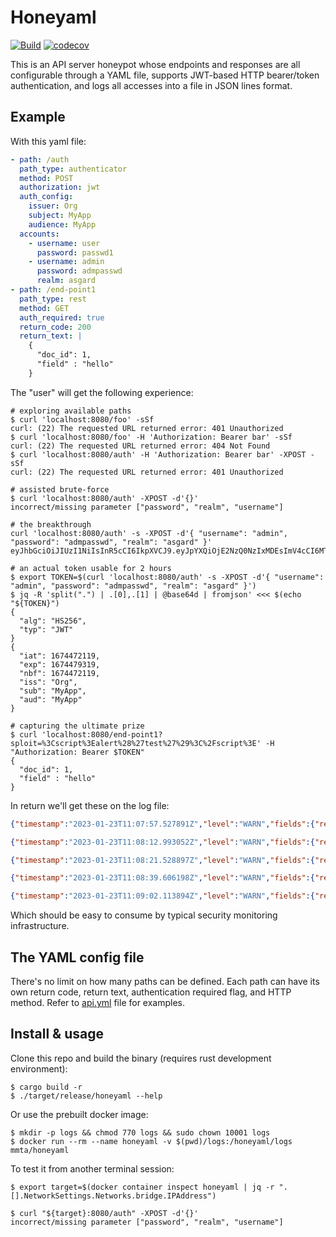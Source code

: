 # Honeyaml
[![Build](https://github.com/mmta/honeyaml/actions/workflows/publish.yml/badge.svg)](https://github.com/mmta/honeyaml/actions/workflows/publish.yml)
[![codecov](https://codecov.io/gh/mmta/honeyaml/branch/master/graph/badge.svg?token=S52D13O3PD)](https://codecov.io/gh/mmta/honeyaml)

This is an API server honeypot whose endpoints and responses are all configurable through a YAML file, supports JWT-based HTTP bearer/token authentication, and logs all accesses into a file in JSON lines format.

## Example

With this yaml file:

```yaml
- path: /auth
  path_type: authenticator
  method: POST
  authorization: jwt
  auth_config:
    issuer: Org
    subject: MyApp
    audience: MyApp
  accounts:
    - username: user
      password: passwd1
    - username: admin
      password: admpasswd
      realm: asgard
- path: /end-point1
  path_type: rest
  method: GET
  auth_required: true
  return_code: 200
  return_text: |
    {
      "doc_id": 1,
      "field" : "hello"
    }
```
The "user" will get the following experience:
```shell
# exploring available paths
$ curl 'localhost:8080/foo' -sSf
curl: (22) The requested URL returned error: 401 Unauthorized
$ curl 'localhost:8080/foo' -H 'Authorization: Bearer bar' -sSf
curl: (22) The requested URL returned error: 404 Not Found
$ curl 'localhost:8080/auth' -H 'Authorization: Bearer bar' -XPOST -sSf 
curl: (22) The requested URL returned error: 401 Unauthorized

# assisted brute-force
$ curl 'localhost:8080/auth' -XPOST -d'{}'
incorrect/missing parameter ["password", "realm", "username"]

# the breakthrough
curl 'localhost:8080/auth' -s -XPOST -d'{ "username": "admin", "password": "admpasswd", "realm": "asgard" }'
eyJhbGciOiJIUzI1NiIsInR5cCI6IkpXVCJ9.eyJpYXQiOjE2NzQ0NzIxMDEsImV4cCI6MTY3NDQ3OTMwMSwibmJmIjoxNjc0NDcyMTAxLCJpc3MiOiJPcmciLCJzdWIiOiJNeUFwcCIsImF1ZCI6Ik15QXBwIn0.YcQbrRlIgMhZXhz_W9PgiA9pg2mslEGDDObdQtJsevI

# an actual token usable for 2 hours
$ export TOKEN=$(curl 'localhost:8080/auth' -s -XPOST -d'{ "username": "admin", "password": "admpasswd", "realm": "asgard" }')
$ jq -R 'split(".") | .[0],.[1] | @base64d | fromjson' <<< $(echo "${TOKEN}")
{
  "alg": "HS256",
  "typ": "JWT"
}
{
  "iat": 1674472119,
  "exp": 1674479319,
  "nbf": 1674472119,
  "iss": "Org",
  "sub": "MyApp",
  "aud": "MyApp"
}

# capturing the ultimate prize
$ curl 'localhost:8080/end-point1?sploit=%3Cscript%3Ealert%28%27test%27%29%3C%2Fscript%3E' -H "Authorization: Bearer $TOKEN"
{
  "doc_id": 1,
  "field" : "hello"
}

```
In return we'll get these on the log file:

```json lines
{"timestamp":"2023-01-23T11:07:57.527891Z","level":"WARN","fields":{"remote_ip":"127.0.0.1","path":"/foo","method":"GET","query_string":"","body":"","status_code":404,"headers":"host=localhost:8080,user-agent=curl/7.68.0,accept=*/*,authorization=Bearer bar,"},"target":"honeyaml::access-log"}

{"timestamp":"2023-01-23T11:08:12.993052Z","level":"WARN","fields":{"remote_ip":"127.0.0.1","path":"/auth","method":"POST","query_string":"","body":"{}","status_code":401,"headers":"content-type=application/x-www-form-urlencoded,accept=*/*,host=localhost:8080,user-agent=curl/7.68.0,content-length=2,"},"target":"honeyaml::access-log"}

{"timestamp":"2023-01-23T11:08:21.528897Z","level":"WARN","fields":{"remote_ip":"127.0.0.1","path":"/auth","method":"POST","query_string":"","body":"{ \"username\": \"admin\", \"password\": \"admpasswd\", \"realm\": \"asgard\" }","status_code":200,"headers":"content-length=67,host=localhost:8080,user-agent=curl/7.68.0,content-type=application/x-www-form-urlencoded,accept=*/*,"},"target":"honeyaml::access-log"}

{"timestamp":"2023-01-23T11:08:39.606198Z","level":"WARN","fields":{"remote_ip":"127.0.0.1","path":"/auth","method":"POST","query_string":"","body":"{ \"username\": \"admin\", \"password\": \"admpasswd\", \"realm\": \"asgard\" }","status_code":200,"headers":"host=localhost:8080,content-length=67,user-agent=curl/7.68.0,accept=*/*,content-type=application/x-www-form-urlencoded,"},"target":"honeyaml::access-log"}

{"timestamp":"2023-01-23T11:09:02.113894Z","level":"WARN","fields":{"remote_ip":"127.0.0.1","path":"/end-point1","method":"GET","query_string":"sploit=%3Cscript%3Ealert%28%27test%27%29%3C%2Fscript%3E","body":"","status_code":200,"headers":"user-agent=curl/7.68.0,host=localhost:8080,accept=*/*,authorization=Bearer eyJhbGciOiJIUzI1NiIsInR5cCI6IkpXVCJ9.eyJpYXQiOjE2NzQ0NzIxMTksImV4cCI6MTY3NDQ3OTMxOSwibmJmIjoxNjc0NDcyMTE5LCJpc3MiOiJPcmciLCJzdWIiOiJNeUFwcCIsImF1ZCI6Ik15QXBwIn0.tYMgW-Kvvlf7M0M_T0OYtuW12YmLP7cHHLgVrctrPqA,"},"target":"honeyaml::access-log"}

```
Which should be easy to consume by typical security monitoring infrastructure.

## The YAML config file

There's no limit on how many paths can be defined. Each path can have its own return code, return text, authentication required flag, and HTTP method. Refer to [api.yml](./api.yml) file for examples.

## Install & usage

Clone this repo and build the binary (requires rust development environment):

```shell
$ cargo build -r
$ ./target/release/honeyaml --help

```
Or use the prebuilt docker image:

```shell
$ mkdir -p logs && chmod 770 logs && sudo chown 10001 logs
$ docker run --rm --name honeyaml -v $(pwd)/logs:/honeyaml/logs mmta/honeyaml
```
To test it from another terminal session:
```shell
$ export target=$(docker container inspect honeyaml | jq -r ".[].NetworkSettings.Networks.bridge.IPAddress")

$ curl "${target}:8080/auth" -XPOST -d'{}'
incorrect/missing parameter ["password", "realm", "username"]
```
